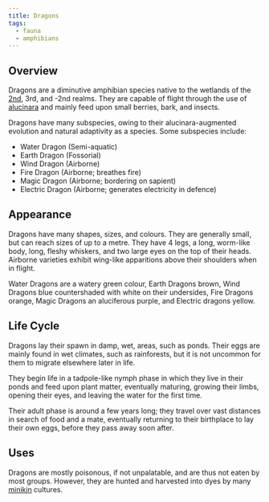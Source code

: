 ```yaml
---
title: Dragons
tags:
  - fauna
  - amphibians
---
```

## Overview
Dragons are a diminutive amphibian species native to the wetlands of the [2nd](lore/2nd-realm.md), 3rd, and -2nd realms. They are capable of flight through the use of [alucinara](lore/cosmology/alucinara.md) and mainly feed upon small berries, bark, and insects.

Dragons have many subspecies, owing to their alucinara-augmented evolution and natural adaptivity as a species. Some subspecies include:
- Water Dragon (Semi-aquatic)
- Earth Dragon (Fossorial)
- Wind Dragon (Airborne)
- Fire Dragon (Airborne; breathes fire)
- Magic Dragon (Airborne; bordering on sapient)
- Electric Dragon (Airborne; generates electricity in defence)
## Appearance
Dragons have many shapes, sizes, and colours. They are generally small, but can reach sizes of up to a metre. They have 4 legs, a long, worm-like body, long, fleshy whiskers, and two large eyes on the top of their heads. Airborne varieties exhibit wing-like apparitions above their shoulders when in flight.

Water Dragons are a watery green colour, Earth Dragons brown, Wind Dragons blue countershaded with white on their undersides, Fire Dragons orange, Magic Dragons an aluciferous purple, and Electric dragons yellow.
## Life Cycle
Dragons lay their spawn in damp, wet, areas, such as ponds. Their eggs are mainly found in wet climates, such as rainforests, but it is not uncommon for them to migrate elsewhere later in life.

They begin life in a tadpole-like nymph phase in which they live in their ponds and feed upon plant matter, eventually maturing, growing their limbs, opening their eyes, and leaving the water for the first time.

Their adult phase is around a few years long; they travel over vast distances in search of food and a mate, eventually returning to their birthplace to lay their own eggs, before they pass away soon after.
## Uses
Dragons are mostly poisonous, if not unpalatable, and are thus not eaten by most groups. However, they are hunted and harvested into dyes by many [minikin](fauna/minikin.md) cultures.